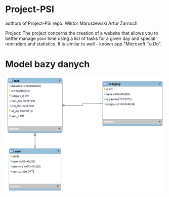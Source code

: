 # Project-PSI
authors of Project-PSI repo:
Wiktor Maruszewski
Artur Żarnoch

Project: 
The project concerns the creation of a website that allows you to better manage your time using a list of tasks for a given day and special reminders and statistics. It is similar to well - known app "Microsoft To Do".

# Model bazy danych
![Alt text](db_schema.png?raw=true "Title")
